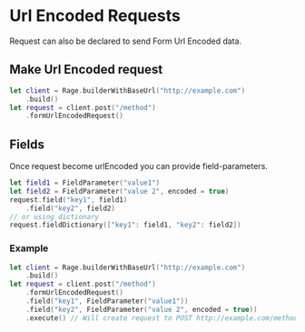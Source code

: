 Url Encoded Requests
=============================
Request can also be declared to send Form Url Encoded data.

## Make Url Encoded request ##
```swift
let client = Rage.builderWithBaseUrl("http://example.com")
    .build()
let request = client.post("/method")
    .formUrlEncodedRequest()
```

## Fields ##
Once request become urlEncoded you can provide field-parameters.
```swift
let field1 = FieldParameter("value1")
let field2 = FieldParameter("value 2", encoded = true)
request.field("key1", field1)
    .field("key2", field2)
// or using dictionary
request.fieldDictionary(["key1": field1, "key2": field2])
```

### Example ###
```swift
let client = Rage.builderWithBaseUrl("http://example.com")
    .build()
let request = client.post("/method")
    .formUrlEncodedRequest()
    .field("key1", FieldParameter("value1"))
    .field("key2", FieldParameter("value 2", encoded = true))
    .execute() // Will create request to POST http://example.com/method with body "key1=value1&key2=value%202" of Content-Type "application/x-www-form-urlencoded"
```
